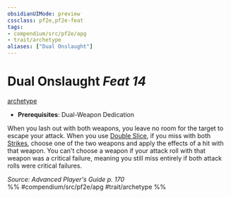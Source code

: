 ```yaml
---
obsidianUIMode: preview
cssclass: pf2e,pf2e-feat
tags:
- compendium/src/pf2e/apg
- trait/archetype
aliases: ["Dual Onslaught"]
---
```

# Dual Onslaught  *Feat 14*  
[archetype](../../Rules/traits/archetype.md)  

- **Prerequisites**: Dual-Weapon Dedication

When you lash out with both weapons, you leave no room for the target to escape your attack. When you use [Double Slice](double-slice.md), if you miss with both [Strikes](../../Rules/actions/strike.md), choose one of the two weapons and apply the effects of a hit with that weapon. You can't choose a weapon if your attack roll with that weapon was a critical failure, meaning you still miss entirely if both attack rolls were critical failures.

*Source: Advanced Player's Guide p. 170*  
%% #compendium/src/pf2e/apg #trait/archetype %%